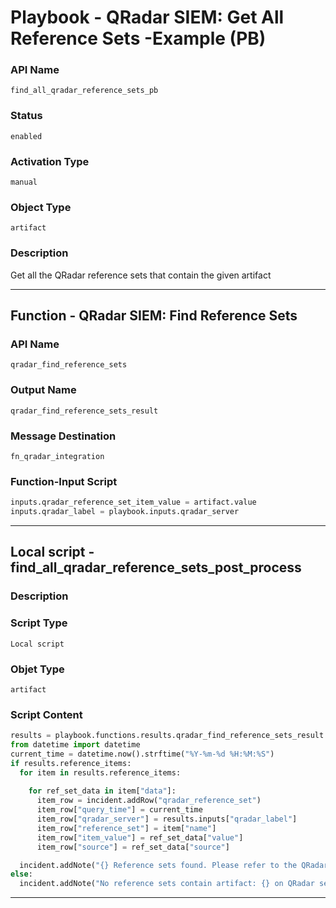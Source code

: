 <!--
    DO NOT MANUALLY EDIT THIS FILE
    THIS FILE IS AUTOMATICALLY GENERATED WITH resilient-sdk codegen
    Generated with resilient-sdk v49.1.51
-->

# Playbook - QRadar SIEM: Get All Reference Sets -Example (PB)

### API Name
`find_all_qradar_reference_sets_pb`

### Status
`enabled`

### Activation Type
`manual`

### Object Type
`artifact`

### Description
Get all the QRadar reference sets that contain the given artifact


---
## Function - QRadar SIEM: Find Reference Sets

### API Name
`qradar_find_reference_sets`

### Output Name
`qradar_find_reference_sets_result`

### Message Destination
`fn_qradar_integration`

### Function-Input Script
```python
inputs.qradar_reference_set_item_value = artifact.value
inputs.qradar_label = playbook.inputs.qradar_server
```

---

## Local script - find_all_qradar_reference_sets_post_process

### Description


### Script Type
`Local script`

### Objet Type
`artifact`

### Script Content
```python
results = playbook.functions.results.qradar_find_reference_sets_result
from datetime import datetime
current_time = datetime.now().strftime("%Y-%m-%d %H:%M:%S") 
if results.reference_items:
  for item in results.reference_items:
    
    for ref_set_data in item["data"]:
      item_row = incident.addRow("qradar_reference_set")
      item_row["query_time"] = current_time
      item_row["qradar_server"] = results.inputs["qradar_label"]
      item_row["reference_set"] = item["name"]
      item_row["item_value"] = ref_set_data["value"]
      item_row["source"] = ref_set_data["source"]

  incident.addNote("{} Reference sets found. Please refer to the QRadar SIEM Reference Sets data table".format(len(results.reference_items)))
else:
  incident.addNote("No reference sets contain artifact: {} on QRadar server: {}".format(artifact.value, results.inputs["qradar_label"]))
```

---
